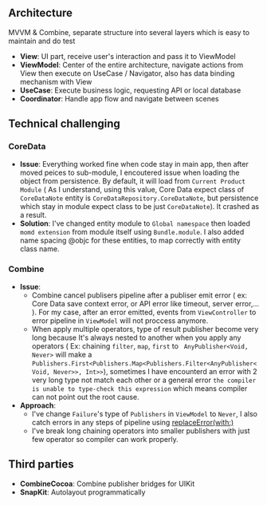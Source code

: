 
## Architecture
MVVM & Combine, separate structure into several layers which is easy to maintain and do test

- **View**: UI part, receive user's interaction and pass it to ViewModel
- **ViewModel**: Center of the entire architecture, navigate actions from View then execute on UseCase / Navigator, also has data binding mechanism with View
- **UseCase**: Execute business logic, requesting API or local database
- **Coordinator**: Handle app flow and navigate between scenes

## Technical challenging
### CoreData
- **Issue**: Everything worked fine when code stay in main app, then after moved peices to sub-module, I encoutered issue when loading the object from persistence. By default, it will load from `Current Product Module` ( As I understand, using this value, Core Data expect class of `CoreDataNote` entity is `CoreDataRepository.CoreDataNote`, but persistence which stay in module expect class to be just `CoreDataNote`).  It crashed as a result. 
- **Solution**: I've changed entity module to `Global namespace` then loaded `momd extension` from module itself using `Bundle.module`. I also added name spacing @objc for these entities, to map correctly with entity class name.

### Combine
- **Issue**:
   + Combine cancel publisers pipeline after a publiser emit error ( ex: Core Data save context error, or API error like timeout, server error,... ). For my case, after an error emitted, events from `ViewController` to error pipeline in `ViewModel` will not proccess anymore.
   + When apply multiple operators,  type of result publisher become very long because It's always nested to another when you apply any operators ( Ex: chaining `filter`, `map`, `first` to ` AnyPublisher<Void, Never>` will make a `Publishers.First<Publishers.Map<Publishers.Filter<AnyPublisher<Void, Never>>, Int>>`), sometimes I have encounterd an error with 2 very long type not match each other or a general error `the compiler is unable to type-check this expression` which means compiler can not point out the root cause.
- **Approach**: 
	- I've change `Failure`'s type of `Publishers` in `ViewModel` to `Never`, I also catch errors in any steps of pipeline using [replaceError(with:)](https://developer.apple.com/documentation/combine/publishers/zip/replaceerror%28with:)
	- I've break long chaining operators into smaller publishers with just few operator so compiler can work properly.

## Third parties
- **CombineCocoa**: Combine publisher bridges for UIKit
- **SnapKit**: Autolayout programmatically
